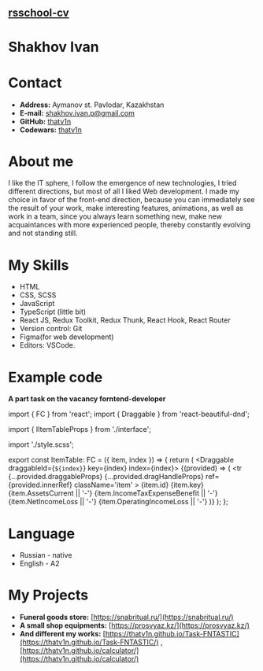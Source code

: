 ## [rsschool-cv](rsccool-cv)


# Shakhov Ivan

# Contact 

* **Address:** Aymanov st. Pavlodar, Kazakhstan
* **E-mail:** [shakhov.ivan.p@gmail.com](shakhov.ivan.p@gmail.com)
* **GitHub:** [thatv1n](https://github.com/thatv1n)
* **Codewars:** [thatv1n](https://www.codewars.com/users/thatv1n)


# About me

I like the IT sphere, I follow the emergence of new technologies, I tried different directions, but most of
all I liked Web development. I made my choice in favor of the front-end direction, because you can
immediately see the result of your work, make interesting features, animations, as well as work in a
team, since you always learn something new, make new acquaintances with more experienced people,
thereby constantly evolving and not standing still.

# My Skills

* HTML
* CSS, SCSS 
* JavaScript
* TypeScript (little bit)
* React JS, Redux Toolkit, Redux Thunk, React Hook, React Router
* Version control: Git 
* Figma(for web development)
* Editors: VSCode.


# Example code

**A part task on the vacancy forntend-developer**

import { FC } from 'react';
import { Draggable } from 'react-beautiful-dnd';

import { IItemTableProps } from './interface';

import './style.scss';

export const ItemTable: FC<IItemTableProps> = ({ item, index }) => {
	return (
		<Draggable draggableId={`${index}`} key={index} index={index}>
			{(provided) => (
				<tr
					{...provided.draggableProps}
					{...provided.dragHandleProps}
					ref={provided.innerRef}
					className='item'
				>
					<td>{item.id}</td>
					<td>{item.key}</td>
					<td>{item.AssetsCurrent || '-'}</td>
					<td>{item.IncomeTaxExpenseBenefit || '-'}</td>
					<td>{item.NetIncomeLoss || '-'}</td>
					<td>{item.OperatingIncomeLoss || '-'}</td>
				</tr>
			)}
		</Draggable>
	);
};

# Language

* Russian - native
* English - A2

# My Projects

* **Funeral goods store:** [https://snabritual.ru/](https://snabritual.ru/)
* **A small shop equipments:** [https://prosvyaz.kz/](https://prosvyaz.kz/)
* **And different my works:** [https://thatv1n.github.io/Task-FNTASTIC](https://thatv1n.github.io/Task-FNTASTIC/) , [https://thatv1n.github.io/calculator/](https://thatv1n.github.io/calculator/)

